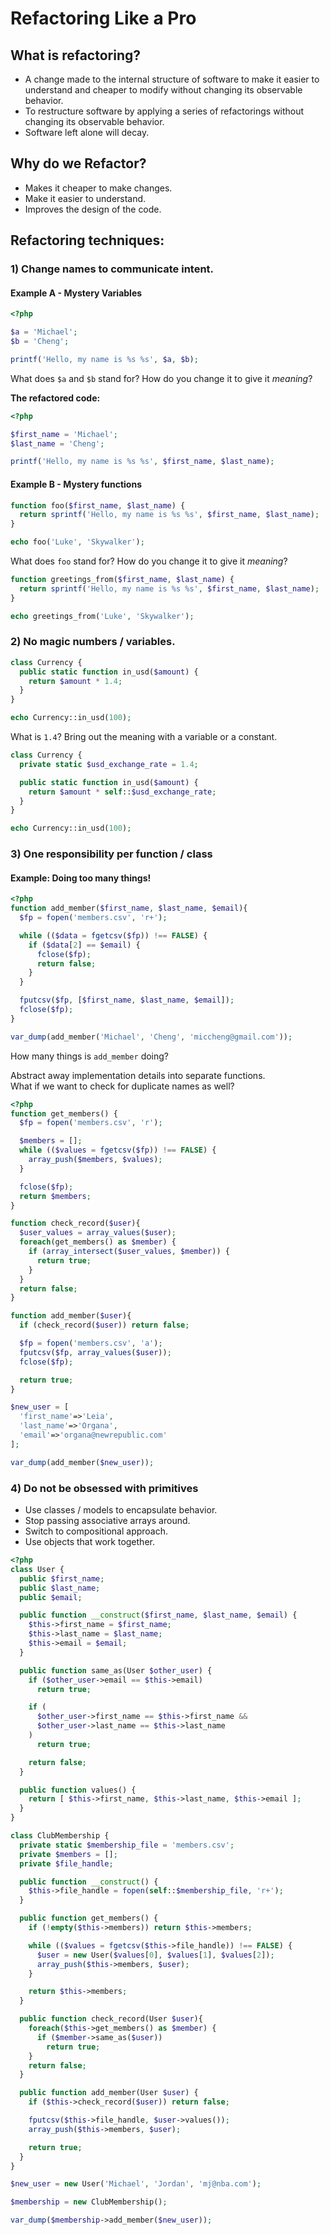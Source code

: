 # Refactoring Like a Pro

## What is refactoring?

- A change made to the internal structure of software to make it easier to understand and cheaper to modify without changing its observable behavior.
- To restructure software by applying a series of refactorings without changing its observable behavior.
- Software left alone will decay.

## Why do we Refactor?

- Makes it cheaper to make changes.
- Make it easier to understand.
- Improves the design of the code.

## Refactoring techniques:

### 1) Change names to communicate intent.

#### Example A - Mystery Variables

```php
<?php

$a = 'Michael';
$b = 'Cheng';

printf('Hello, my name is %s %s', $a, $b);
```

What does `$a` and `$b` stand for? How do you change it to give it *meaning*?

**The refactored code:**

```php
<?php

$first_name = 'Michael';
$last_name = 'Cheng';

printf('Hello, my name is %s %s', $first_name, $last_name);
```

#### Example B - Mystery functions

```php
function foo($first_name, $last_name) {
  return sprintf('Hello, my name is %s %s', $first_name, $last_name);
}

echo foo('Luke', 'Skywalker');
```

What does `foo` stand for? How do you change it to give it *meaning*?

```php
function greetings_from($first_name, $last_name) {
  return sprintf('Hello, my name is %s %s', $first_name, $last_name);
}

echo greetings_from('Luke', 'Skywalker');
```

### 2) No magic numbers / variables.

```php
class Currency {
  public static function in_usd($amount) {
    return $amount * 1.4;
  }
}

echo Currency::in_usd(100);
```

What is `1.4`? Bring out the meaning with a variable or a constant.

```php
class Currency {
  private static $usd_exchange_rate = 1.4;

  public static function in_usd($amount) {
    return $amount * self::$usd_exchange_rate;
  }
}

echo Currency::in_usd(100);
```

### 3) One responsibility per function / class

#### Example: Doing too many things!

```php
<?php
function add_member($first_name, $last_name, $email){
  $fp = fopen('members.csv', 'r+');

  while (($data = fgetcsv($fp)) !== FALSE) {
    if ($data[2] == $email) {
      fclose($fp);
      return false;
    }
  }

  fputcsv($fp, [$first_name, $last_name, $email]);
  fclose($fp);
}

var_dump(add_member('Michael', 'Cheng', 'miccheng@gmail.com'));
```

How many things is `add_member` doing?

Abstract away implementation details into separate functions.<br/>
What if we want to check for duplicate names as well?

```php
<?php
function get_members() {
  $fp = fopen('members.csv', 'r');

  $members = [];
  while (($values = fgetcsv($fp)) !== FALSE) {
    array_push($members, $values);
  }

  fclose($fp);
  return $members;
}

function check_record($user){
  $user_values = array_values($user);
  foreach(get_members() as $member) {
    if (array_intersect($user_values, $member)) {
      return true;
    }
  }
  return false;
}

function add_member($user){
  if (check_record($user)) return false;

  $fp = fopen('members.csv', 'a');
  fputcsv($fp, array_values($user));
  fclose($fp);

  return true;
}

$new_user = [
  'first_name'=>'Leia',
  'last_name'=>'Organa',
  'email'=>'organa@newrepublic.com'
];

var_dump(add_member($new_user));
```

### 4) Do not be obsessed with primitives

- Use classes / models to encapsulate behavior. 
- Stop passing associative arrays around.
- Switch to compositional approach.
- Use objects that work together.

```php
<?php
class User {
  public $first_name;
  public $last_name;
  public $email;

  public function __construct($first_name, $last_name, $email) {
    $this->first_name = $first_name;
    $this->last_name = $last_name;
    $this->email = $email;
  }

  public function same_as(User $other_user) {
    if ($other_user->email == $this->email)
      return true;

    if (
      $other_user->first_name == $this->first_name &&
      $other_user->last_name == $this->last_name
    )
      return true;

    return false;
  }

  public function values() {
    return [ $this->first_name, $this->last_name, $this->email ];
  }
}

class ClubMembership {
  private static $membership_file = 'members.csv';
  private $members = [];
  private $file_handle;

  public function __construct() {
    $this->file_handle = fopen(self::$membership_file, 'r+');
  }

  public function get_members() {
    if (!empty($this->members)) return $this->members;

    while (($values = fgetcsv($this->file_handle)) !== FALSE) {
      $user = new User($values[0], $values[1], $values[2]);
      array_push($this->members, $user);
    }

    return $this->members;
  }

  public function check_record(User $user){
    foreach($this->get_members() as $member) {
      if ($member->same_as($user))
        return true;
    }
    return false;
  }

  public function add_member(User $user) {
    if ($this->check_record($user)) return false;

    fputcsv($this->file_handle, $user->values());
    array_push($this->members, $user);

    return true;
  }
}

$new_user = new User('Michael', 'Jordan', 'mj@nba.com');

$membership = new ClubMembership();

var_dump($membership->add_member($new_user));

```

